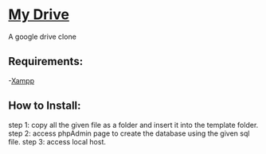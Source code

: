 # [My Drive](MyDrive.42web.io)
A google drive clone

## Requirements:<br>
-[Xampp](https://www.apachefriends.org)

## How to Install:
step 1: copy all the given file as a folder and insert it into the template folder.
step 2: access phpAdmin page to create the database using the given sql file.
step 3: access local host.
